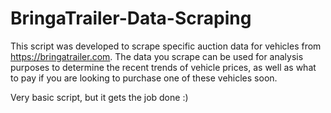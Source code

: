 # BringaTrailer-Data-Scraping

This script was developed to scrape specific auction data for vehicles from https://bringatrailer.com. The data you scrape can be used for analysis purposes to determine the recent trends of vehicle prices, as well as what to pay if you are looking to purchase one of these vehicles soon.

Very basic script, but it gets the job done :)
